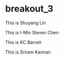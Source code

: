 # breakout_3

This is Shuyang Lin

This is I-Min Steven Chen 

This is KC Barrett 

This is Sriram Kannan
